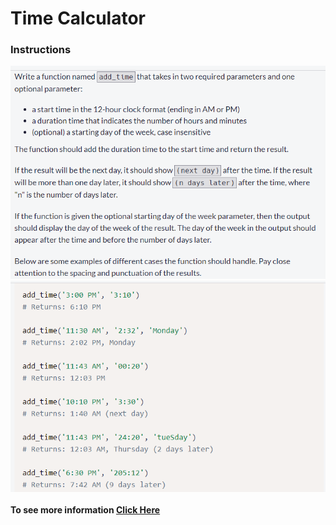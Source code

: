 <div class="container" style="max-width: 700px;">
        <h1>Time Calculator</h1>
        <h3>Instructions</h3>
        <div class="imgBox">
            <img src="images/one.png" alt="part one">
        </div>
        <div class="imgBox">
            <img src="images/two.png" alt="part two">
        </div>
        <br>
        <div>
            <strong>To see more information <a href="https://www.freecodecamp.org/learn/scientific-computing-with-python/scientific-computing-with-python-projects/time-calculator">Click Here</a>
            </strong>
        </div>
    </div>

